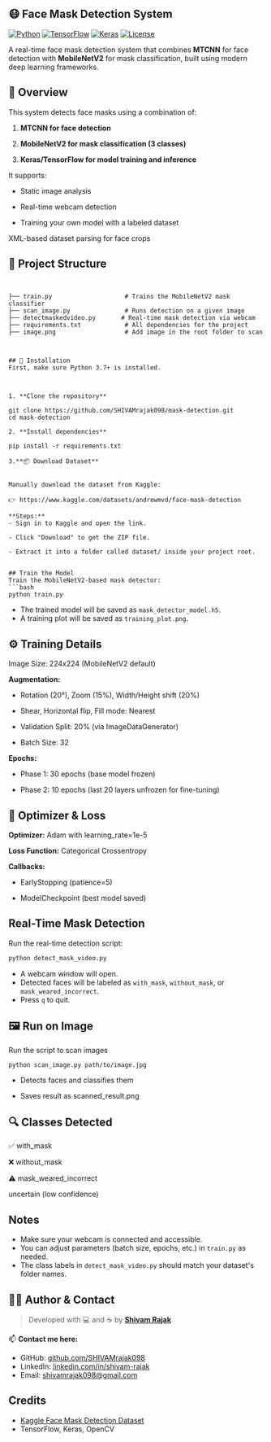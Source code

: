 ## 😷 Face Mask Detection System


[![Python](https://img.shields.io/badge/Python-3.7%2B-blue)](https://www.python.org/)
[![TensorFlow](https://img.shields.io/badge/TensorFlow-2.x-orange)](https://www.tensorflow.org/)
[![Keras](https://img.shields.io/badge/Keras-%E2%9D%A4-red)](https://keras.io/)
[![License](https://img.shields.io/badge/License-MIT-green)]()

A real-time face mask detection system that combines **MTCNN** for face detection with **MobileNetV2** for mask classification, built using modern deep learning frameworks.


## 📌 Overview
This system detects face masks using a combination of:

1. **MTCNN for face detection**

2. **MobileNetV2 for mask classification (3 classes)**

3. **Keras/TensorFlow for model training and inference**

It supports:

- Static image analysis

- Real-time webcam detection

- Training your own model with a labeled dataset

XML-based dataset parsing for face crops

## 📁 Project Structure
```


├── train.py                    # Trains the MobileNetV2 mask classifier
├── scan_image.py               # Runs detection on a given image
├── detectmaskedvideo.py       # Real-time mask detection via webcam
├── requirements.txt            # All dependencies for the project
├── image.png                   # Add image in the root folder to scan



## 🔧 Installation
First, make sure Python 3.7+ is installed.



1. **Clone the repository**

git clone https://github.com/SHIVAMrajak098/mask-detection.git
cd mask-detection

2. **Install dependencies**

pip install -r requirements.txt

3.**📦 Download Dataset**


Manually download the dataset from Kaggle:

👉 https://www.kaggle.com/datasets/andrewmvd/face-mask-detection

**Steps:**
- Sign in to Kaggle and open the link.

- Click "Download" to get the ZIP file.

- Extract it into a folder called dataset/ inside your project root.


## Train the Model
Train the MobileNetV2-based mask detector:
```bash
python train.py
```
- The trained model will be saved as `mask_detector_model.h5`.
- A training plot will be saved as `training_plot.png`.

## ⚙️ Training Details
Image Size: 224x224 (MobileNetV2 default)

**Augmentation:**

- Rotation (20°), Zoom (15%), Width/Height shift (20%)

- Shear, Horizontal flip, Fill mode: Nearest

- Validation Split: 20% (via ImageDataGenerator)

- Batch Size: 32

**Epochs:**

- Phase 1: 30 epochs (base model frozen)

- Phase 2: 10 epochs (last 20 layers unfrozen for fine-tuning)

##  🔧 Optimizer & Loss
**Optimizer:** Adam with learning_rate=1e-5

**Loss Function:** Categorical Crossentropy

**Callbacks:**

- EarlyStopping (patience=5)

- ModelCheckpoint (best model saved)



## Real-Time Mask Detection
Run the real-time detection script:
```bash
python detect_mask_video.py
```
- A webcam window will open.
- Detected faces will be labeled as `with_mask`, `without_mask`, or `mask_weared_incorrect`.
- Press `q` to quit.


## 🖼️ Run on Image

Run the script to scan images

```python scan_image.py path/to/image.jpg```

- Detects faces and classifies them

- Saves result as scanned_result.png


## 🔍 Classes Detected
✅ with_mask

❌ without_mask

⚠️ mask_weared_incorrect

uncertain (low confidence)

## Notes
- Make sure your webcam is connected and accessible.
- You can adjust parameters (batch size, epochs, etc.) in `train.py` as needed.
- The class labels in `detect_mask_video.py` should match your dataset's folder names.



## 🙋‍♂️ Author & Contact

> Developed with 💻 and ☕ by **[Shivam Rajak](https://github.com/SHIVAMrajak098)**

📫 **Contact me here:**

- GitHub: [github.com/SHIVAMrajak098](https://github.com/SHIVAMrajak098)
- LinkedIn: [linkedin.com/in/shivam-rajak](https://linkedin.com/in/shivam-rajak)
- Email: [shivamrajak098@gmail.com](mailto:shivamrajak098@gmail.com)

## Credits
- [Kaggle Face Mask Detection Dataset](https://www.kaggle.com/datasets/andrewmvd/face-mask-detection)
- TensorFlow, Keras, OpenCV 

